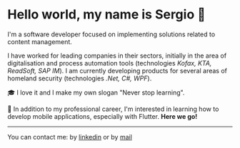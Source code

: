 
# Hello world, my name is Sergio 👋

I'm a software developer focused on implementing solutions related to content management.

I have worked for leading companies in their sectors, initially in the area of digitalisation and process automation tools (technologies *Kofax, KTA, ReadSoft, SAP IM*). I am currently developing products for several areas of homeland security (technologies *.Net, C#, WPF*).

:mortar_board: I love it and I make my own slogan "Never stop learning".  

🌱 In addition to my professional career, I'm interested in learning how to develop mobile applications, especially with Flutter. **Here we go!**


---
You can contact me: by [linkedin](https://www.linkedin.com/in/sergiojimenez2/) or by [mail](mailto:sergiojimenezjimenez@protonmail.com) 

<!--
**sergiojimenezdos/sergiojimenezdos** is a ✨ _special_ ✨ repository because its `README.md` (this file) appears on your GitHub profile.

Here are some ideas to get you started:

- 🔭 I’m currently working on ...
- 🌱 I’m currently learning ...
- 👯 I’m looking to collaborate on ...
- 🤔 I’m looking for help with ...
- 💬 Ask me about ...
- 😄 Pronouns: ...
- ⚡ Fun fact: ...
-->

